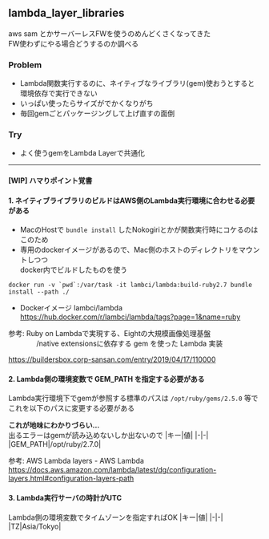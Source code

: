 ## lambda_layer_libraries
aws sam とかサーバーレスFWを使うのめんどくさくなってきた  
FW使わずにやる場合どうするのか調べる

### Problem 
- Lambda関数実行するのに、ネイティブなライブラリ(gem)使おうとすると  
環境依存で実行できない
- いっぱい使ったらサイズがでかくなりがち
- 毎回gemごとパッケージングして上げ直すの面倒

### Try
- よく使うgemをLambda Layerで共通化

<hr>


#### [WIP] ハマりポイント覚書  

#### 1.  ネイティブライブラリのビルドはAWS側のLambda実行環境に合わせる必要がある
  - MacのHostで `bundle install` したNokogiriとかが関数実行時にコケるのはこのため
  - 専用のdockerイメージがあるので、Mac側のホストのディレクトリをマウントしつつ  
  docker内でビルドしたものを使う  
  ```shell
  docker run -v `pwd`:/var/task -it lambci/lambda:build-ruby2.7 bundle install --path ./
  ```
  
- Dockerイメージ  lambci/lambda  
https://hub.docker.com/r/lambci/lambda/tags?page=1&name=ruby


参考: Ruby on Lambdaで実現する、Eightの大規模画像処理基盤  
　　　　/native extensionsに依存する gem を使った Lambda 実装  
  
https://buildersbox.corp-sansan.com/entry/2019/04/17/110000  

#### 2.  Lambda側の環境変数で GEM_PATH を指定する必要がある  
Lambda実行環境下でgemが参照する標準のパスは `/opt/ruby/gems/2.5.0` 等で  
これを以下のパスに変更する必要がある  
  
**これが地味にわかりづらい...**  
出るエラーはgemが読み込めないしか出ないので
|キー|値|
|-|-|
|GEM_PATH|/opt/ruby/2.7.0|


参考: AWS Lambda layers - AWS Lambda  
https://docs.aws.amazon.com/lambda/latest/dg/configuration-layers.html#configuration-layers-path

#### 3. Lambda実行サーバの時計がUTC
Lambda側の環境変数でタイムゾーンを指定すればOK
|キー|値|
|-|-|
|TZ|Asia/Tokyo|
